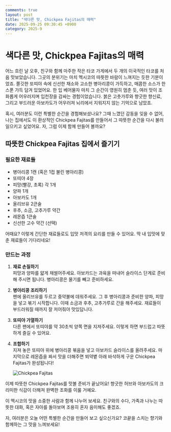 ```yaml
---
comments: true
layout: post
title: "색다른 맛, Chickpea Fajitas의 매력"
date: 2025-09-25 09:30:45 +0900
category: 2025-9
---
```


# 색다른 맛, Chickpea Fajitas의 매력

어느 흐린 날 오후, 친구와 함께 마주한 작은 타코 가게에서 두 개의 이국적인 타코를 처음 맛보았습니다. 그곳의 분위기는 마치 멕시코의 따뜻한 바람이 느껴지는 듯한 기분이었죠. 쫄깃한 또띠야 속에 신선한 채소와 고소한 병아리콩이 가득하고, 매콤한 소스가 한 스푼 가득 담겨 있었어요. 한 입 베어물자 마치 그 순간이 영원히 멈춘 듯, 여러 맛이 조화롭게 어우러지며 입천장을 감싸는 경험이었습니다. 붉은 고춧가루와 향긋한 향신료, 그리고 부드러운 아보카도가 어우러져 뇌리에서 지워지지 않는 기억으로 남았죠. 

혹시, 여러분도 이런 특별한 순간을 경험해보셨나요? 그때 느꼈던 감동을 잊을 수 없어, 나는 집에서도 이 환상적인 Chickpea Fajitas를 만들어서 그 따뜻한 순간을 다시 불러일으키고 싶었어요. 자, 그럼 이제 함께 만들어 볼까요?

## 따뜻한 Chickpea Fajitas 집에서 즐기기

### 필요한 재료들

- 병아리콩 1캔 (혹은 1컵 불린 병아리콩)
- 또띠야 4장
- 피망(빨강, 초록) 각 1개
- 양파 1개
- 아보카도 1개
- 올리브유 2큰술
- 후추, 소금, 고추가루 약간
- 레몬즙 1큰술
- 신선한 고수 약간 (선택)

어때요? 이렇게 간단한 재료들로도 입맛 저격의 요리를 만들 수 있어요. 딱 내 입맛에 맞춘 재료들이 기다리네요!

### 만드는 과정

1. **재료 손질하기**  
   피망과 양파를 얇게 채썰어주세요. 아보카드는 과육을 떠내어 슬라이스 단계로 준비해 주시면 됩니다. 병아리콩은 물기를 빼고 준비하세요.

2. **병아리콩 조리하기**  
   팬에 올리브유를 두르고 중약불에 데워주세요. 그 후 병아리콩과 준비한 양파, 피망을 넣고 볶기 시작합니다. 이때 소금과 후추, 고추가루로 간을 해주세요. 재료들이 부드러워질 때까지 잘 저어줘야 맛있답니다. 

3. **또띠야 가열하기**  
   다른 팬에서 또띠야를 약 30초씩 양쪽 면을 지져주세요. 이렇게 하면 부드럽고 따뜻하게 즐길 수 있어요.

4. **조합하기**  
   지져 놓은 또띠야 위에 병아리콩 볶음을 넣고 아보카드 슬라이스를 올려주세요. 마지막으로 레몬즙을 짜서 맛을 더해주면 뙤약볕 아래 바삭하게 구운 Chickpea Fajitas가 완성됩니다!

   ![Chickpea Fajitas](https://www.themealdb.com/images/media/meals/tvtxpq1511464705.jpg)

이제 따뜻한 Chickpea Fajitas를 맛볼 준비가 끝났어요! 향긋한 허브와 아보카도의 크리미한 식감이 더해져 완벽한 조화를 이룰 거예요. 

이 멕시코의 맛을 소중한 사람과 함께 나누어 보세요. 친구와의 수다, 가족과 나누는 따뜻한 대화, 혹은 자아를 돌아보며 조용히 혼자 음미해도 좋겠죠. 

자, 여러분은 오늘 어떤 특별한 순간을 만들어 보고 싶으신가요? 코끝을 스치는 향기와 함께하는 그 맛을 느껴보세요!